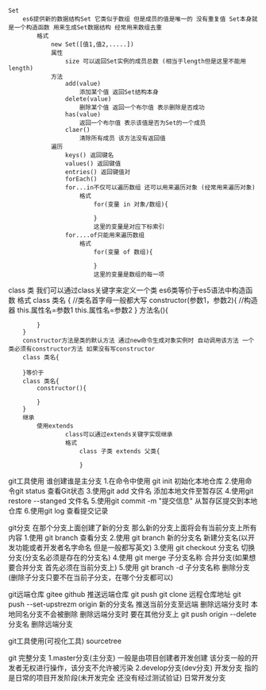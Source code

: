 
    Set
        es6提供新的数据结构Set 它类似于数组 但是成员的值是唯一的 没有重复值 Set本身就是一个构造函数 用来生成Set数据结构 经常用来数组去重
            格式
                new Set([值1,值2,.....])
                属性
                    size 可以返回Set实例的成员总数 (相当于length但是这里不能用length)
                方法
                    add(value)
                        添加某个值 返回Set结构本身
                    delete(value)
                        删除某个值 返回一个布尔值 表示删除是否成功
                    has(value)
                        返回一个布尔值 表示该值是否为Set的一个成员
                    claer()
                        清除所有成员 该方法没有返回值
                遍历
                    keys() 返回键名
                    values() 返回键值
                    entries() 返回键值对
                    forEach() 
                    for...in不仅可以遍历数组 还可以用来遍历对象 (经常用来遍历对象)
                        格式
                            for(变量 in 对象/数组){

                            }
                            这里的变量是对应下标索引
                    for....of只能用来遍历数组
                        格式
                            for(变量 of 数组){

                            }
                            这里的变量是数组的每一项
class 类
    我们可以通过class关键字来定义一个类 es6类等价于es5语法中构造函数
    格式
        class 类名 {
            //类名首字母一般都大写
            constructor(参数1，参数2){
                //构造器
                this.属性名=参数1
                this.属性名=参数2
            }
            方法名(){

            }
        }         
        constructor方法是类的默认方法 通过new命令生成对象实例时 自动调用该方法 一个类必须有constructor方法 如果没有写constructor
        class 类名{

        }等价于
        class 类名{
            constructor(){

            }
        }
        继承
            使用extends
                    class可以通过extends关键字实现继承
                    格式
                        class 子类 extends 父类{

                        }
git工具使用 谁创建谁是主分支
    1.在命令中使用 git init 初始化本地仓库
    2.使用命令git status 查看Git状态
    3.使用git add 文件名 添加本地文件至暂存区
    4.使用git restore --stanged 文件名
    5.使用git commit -m "提交信息" 从暂存区提交到本地仓库
    6.使用git log 查看提交记录

git分支 在那个分支上面创建了新的分支 那么新的分支上面将会有当前分支上所有内容
    1.使用 git branch 查看分支
    2.使用 git branch 新的分支名 新建分支名(以开发功能或者开发者名字命名 但是一般都写英文)
    3.使用 git checkout 分支名 切换分支(分支名必须是存在的分支名) 
    4.使用 git merge 子分支名称 合并分支(如果想要合并分支 首先必须在当前分支上)
    5.使用 git branch -d 子分支名称 删除分支(删除子分支只要不在当前子分支，在哪个分支都可以)

git远端仓库
    gitee
    github
        推送远端仓库
            git push
            git clone 远程仓库地址 
            git push --set-upstrezm origin 新的分支名 推送当前分支至远端
                删除远端分支时 本地同名分支不会被删除 删除远端分支时 要在其他分支上
            git push origin --delete 分支名 删除远端分支

git工具使用(可视化工具)
    sourcetree

git 完整分支
    1.master分支(主分支)
        一般是由项目创建者开发创建 该分支一般的开发者无权进行操作，该分支不允许被污染
    2.develop分支(dev分支) 开发分支
        指的是日常的项目开发阶段(未开发完全 还没有经过测试验证) 日常开发分支
    